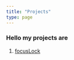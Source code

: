 ```yaml
---
title: "Projects"
type: page
---
```



### Hello my projects are

1. [focusLock](/posts/focusLock.md)
